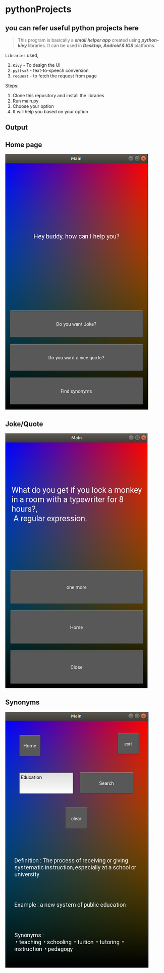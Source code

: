 # pythonProjects

## you can refer useful python projects here

> This program is basically a **_small helper app_** created using **_python-kivy_** libraries. It can be used in **_Desktop, Android & IOS_** platforms.

`Libraries` used,

1. `Kivy` - To design the UI
2. `pyttsx3` - text-to-speech conversion
3. `request` - to fetch the request from page

Steps:

1. Clone this repository and install the libraries
2. Run main.py
3. Choose your option
4. It will help you based on your option

## Output

## Home page

![Alt text](homepage.png?raw=true "HomePage")

## Joke/Quote

![Alt text](joke.png?raw=true "joke/quote")

## Synonyms

![Alt text](synonyms.png?raw=true "joke/quote")
